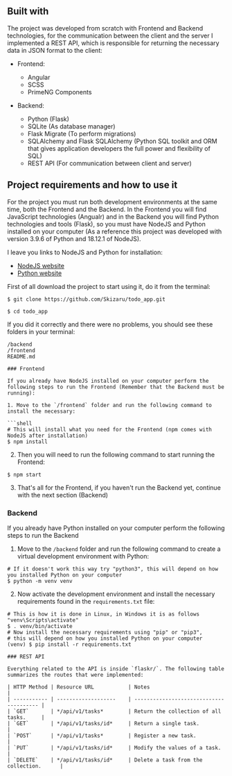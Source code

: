 ## Built with

The project was developed from scratch with Frontend and Backend technologies, for the communication between the client and the server I implemented a REST API, which is responsible for returning the necessary data in JSON format to the client:

- Frontend:
  - Angular
  - SCSS
  - PrimeNG Components

- Backend:
  - Python (Flask)
  - SQLite (As database manager)
  - Flask Migrate (To perform migrations)
  - SQLAlchemy and Flask SQLAlchemy (Python SQL toolkit and ORM that gives application developers the full power and flexibility of SQL)
  - REST API (For communication between client and server)

## Project requirements and how to use it

For the project you must run both development environments at the same time, both the Frontend and the Backend. In the Frontend you will find JavaScript technologies (Angualr) and in the Backend you will find Python technologies and tools (Flask), so you must have NodeJS and Python installed on your computer (As a reference this project was developed with version 3.9.6 of Python and 18.12.1 of NodeJS).

I leave you links to NodeJS and Python for installation:
  - [NodeJS website](https://nodejs.org/en/)
  - [Python website](https://www.python.org/)

First of all download the project to start using it, do it from the terminal:

```shell
$ git clone https://github.com/Skizaru/todo_app.git

$ cd todo_app
```

If you did it correctly and there were no problems, you should see these folders in your terminal:

```shell
/backend
/frontend
README.md

### Frontend

If you already have NodeJS installed on your computer perform the following steps to run the Frontend (Remember that the Backend must be running):

1. Move to the `/frontend` folder and run the following command to install the necessary:

```shell
# This will install what you need for the Frontend (npm comes with NodeJS after installation)
$ npm install
```

2. Then you will need to run the following command to start running the Frontend:

```shell
$ npm start
```

3. That's all for the Frontend, if you haven't run the Backend yet, continue with the next section (Backend)

### Backend

If you already have Python installed on your computer perform the following steps to run the Backend

1. Move to the `/backend` folder and run the following command to create a virtual development environment with Python:

```shell
# If it doesn't work this way try "python3", this will depend on how you installed Python on your computer
$ python -m venv venv
```

2. Now activate the development environment and install the necessary requirements found in the `requirements.txt` file:

```shell
# This is how it is done in Linux, in Windows it is as follows "venv\Scripts\activate"
$ . venv/bin/activate
# Now install the necessary requirements using "pip" or "pip3",
# this will depend on how you installed Python on your computer
(venv) $ pip install -r requirements.txt

### REST API

Everything related to the API is inside `flaskr/`. The following table summarizes the routes that were implemented:

| HTTP Method | Resource URL           | Notes                                   |
| ----------- | -------------------    | --------------------------------------- |
| `GET`       | */api/v1/tasks*        | Return the collection of all tasks.     |
| `GET`       | */api/v1/tasks/id*     | Return a single task.                   |
| `POST`      | */api/v1/tasks*        | Register a new task.                    |
| `PUT`       | */api/v1/tasks/id*     | Modify the values of a task.            |
| `DELETE`    | */api/v1/tasks/id*     | Delete a task from the collection.      |